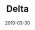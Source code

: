 ---
layout: site
title: "Delta"
date: 2019-03-30
categories: [travel]
version: 6.1.9
major: 6
minor: 1
patch: 9
slug: delta
link: https://www.delta.com/
submitter: lpolepeddi
permalink: /sites/:slug
---